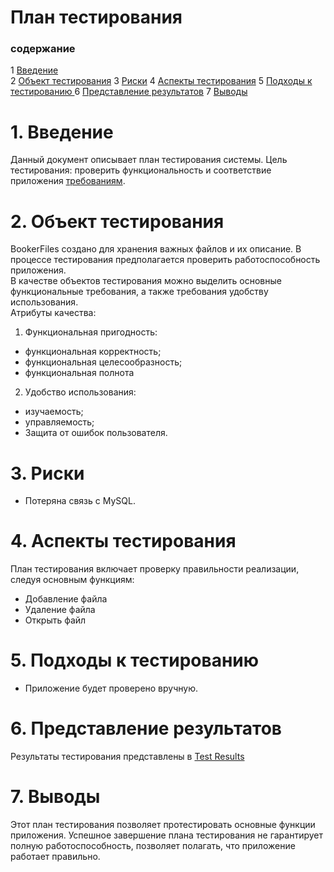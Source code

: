 ﻿# План тестирования
 
### содержание
1 [Введение](#1)<br>
2 [Объект тестирования](#object)
3 [Риски](#risk)
4 [Аспекты тестирования](#aspect)
5 [Подходы к тестированию ](#podhod)
6 [Представление результатов](#pred)
7 [Выводы](#vivod)

 # 1\. Введение <a name = "1"></a>
Данный документ описывает план тестирования системы. Цель тестирования: проверить функциональность и соответствие приложения [требованиям](https://github.com/catherine-yarosh-650501/BookerFiles/blob/master/Docs/Requirements.md).

<a name="object/">

# 2. Объект тестирования  
BookerFiles создано для хранения важных файлов и их описание. В процессе тестирования предполагается проверить работоспособность приложения.  
В качестве объектов тестирования можно выделить основные функциональные требования, а также требования удобству использования.  
Атрибуты качества:

1.  Функциональная пригодность:

-   функциональная корректность;
-   функциональная целесообразность;
-   функциональная полнота

2.  Удобство использования:

-   изучаемость;
-   управляемость;
-  Защита от ошибок пользователя.

<a name="risk/">

# 3. Риски

- Потеряна связь с MySQL.

<a name="aspect/">

# 4. Аспекты тестирования

План тестирования включает проверку правильности реализации, следуя основным функциям:

-  Добавление файла
- Удаление файла
- Открыть файл

<a name="podhod/">

# 5. Подходы к тестированию 


- Приложение будет проверено вручную.

<a name="pred/">

# 6. Представление результатов 

Результаты тестирования представлены в [Test Results](https://github.com/catherine-yarosh-650501/BookerFiles/blob/master/Docs/Test%20Results.md)

<a name="vivod/">

# 7. Выводы

Этот план тестирования позволяет протестировать основные функции приложения. Успешное завершение плана тестирования не гарантирует полную работоспособность, позволяет полагать, что приложение работает правильно.
